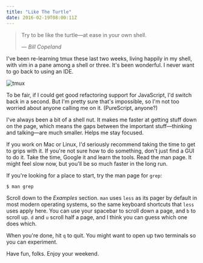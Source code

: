 ```yaml
---
title: "Like The Turtle"
date: 2016-02-19T08:00:11Z
---
```


> Try to be like the turtle—at ease in your own shell.
>
> <cite>— Bill Copeland</cite>

I've been re-learning tmux these last two weeks, living happily in my shell, with vim in a pane among a shell or three. It's been wonderful. I never want to go back to using an IDE.

![tmux](http://assets.monospacedmonologues.com/2016-02-19+-+tmux.png)

To be fair, if I could get good refactoring support for JavaScript, I'd switch back in a second. But I'm pretty sure that's impossible, so I'm not too worried about anyone calling me on it. (PureScript, anyone?)

I've always been a bit of a shell nut. It makes me faster at getting stuff down on the page, which means the gaps between the important stuff—thinking and talking—are much smaller. Helps me stay focused.

If you work on Mac or Linux, I'd seriously recommend taking the time to get to grips with it. If you're not sure how to do something, don't just find a GUI to do it. Take the time, Google it and learn the tools. Read the man page. It might feel slow now, but you'll be so much faster in the long run.

If you're looking for a place to start, try the man page for `grep`:

    $ man grep

Scroll down to the *Examples* section. `man` uses `less` as its pager by default in most modern operating systems, so the same keyboard shortcuts that `less` uses apply here. You can use your spacebar to scroll down a page, and `b` to scroll up. `d` and `u` scroll half a page, and I think you can guess which one does which.

When you're done, hit `q` to quit. You might want to open up two terminals so you can experiment.

Have fun, folks. Enjoy your weekend.
